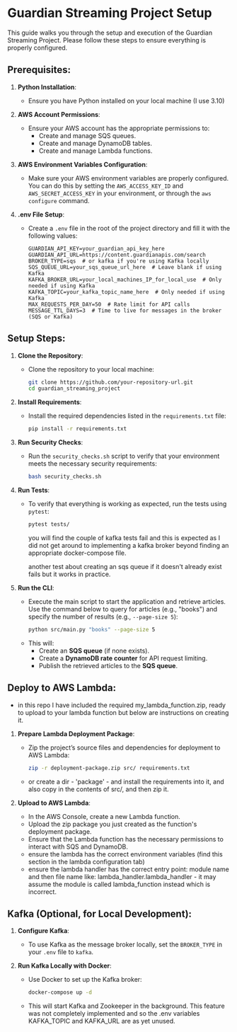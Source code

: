 # Guardian Streaming Project Setup

This guide walks you through the setup and execution of the Guardian Streaming Project. Please follow these steps to ensure everything is properly configured.

## Prerequisites:
1. **Python Installation**:
   - Ensure you have Python installed on your local machine (I use 3.10)

2. **AWS Account Permissions**:
   - Ensure your AWS account has the appropriate permissions to:
     - Create and manage SQS queues.
     - Create and manage DynamoDB tables.
     - Create and manage Lambda functions.

3. **AWS Environment Variables Configuration**:
   - Make sure your AWS environment variables are properly configured. You can do this by setting the `AWS_ACCESS_KEY_ID` and `AWS_SECRET_ACCESS_KEY` in your environment, or through the `aws configure` command.

4. **.env File Setup**:
   - Create a `.env` file in the root of the project directory and fill it with the following values:
     ```dotenv
     GUARDIAN_API_KEY=your_guardian_api_key_here
     GUARDIAN_API_URL=https://content.guardianapis.com/search
     BROKER_TYPE=sqs  # or kafka if you're using Kafka locally
     SQS_QUEUE_URL=your_sqs_queue_url_here  # Leave blank if using Kafka
     KAFKA_BROKER_URL=your_local_machines_IP_for_local_use  # Only needed if using Kafka
     KAFKA_TOPIC=your_kafka_topic_name_here  # Only needed if using Kafka
     MAX_REQUESTS_PER_DAY=50  # Rate limit for API calls
     MESSAGE_TTL_DAYS=3  # Time to live for messages in the broker (SQS or Kafka)
     ```

## Setup Steps:
1. **Clone the Repository**:
   - Clone the repository to your local machine:
     ```bash
     git clone https://github.com/your-repository-url.git
     cd guardian_streaming_project
     ```

2. **Install Requirements**:
   - Install the required dependencies listed in the `requirements.txt` file:
     ```bash
     pip install -r requirements.txt
     ```

3. **Run Security Checks**:
   - Run the `security_checks.sh` script to verify that your environment meets the necessary security requirements:
     ```bash
     bash security_checks.sh
     ```

4. **Run Tests**:
   - To verify that everything is working as expected, run the tests using `pytest`:
     ```bash
     pytest tests/
     ```
     you will find the couple of kafka tests fail and this is expected as I did not get around to implementing a kafka broker beyond finding an appropriate docker-compose file. 

     another test about creating an sqs queue if it doesn't already exist fails but it works in practice.

5. **Run the CLI**:
   - Execute the main script to start the application and retrieve articles. Use the command below to query for articles (e.g., "books") and specify the number of results (e.g., `--page-size 5`):
     ```bash
     python src/main.py "books" --page-size 5
     ```
   - This will:
     - Create an **SQS queue** (if none exists).
     - Create a **DynamoDB rate counter** for API request limiting.
     - Publish the retrieved articles to the **SQS queue**.

## Deploy to AWS Lambda:
   - in this repo I have included the required my_lambda_function.zip, ready to upload to your lambda function but below are instructions on creating it.
1. **Prepare Lambda Deployment Package**:
   - Zip the project’s source files and dependencies for deployment to AWS Lambda:
     ```bash
     zip -r deployment-package.zip src/ requirements.txt
     ```
    - or create a dir - 'package' - and install the requirements into it, and also copy in the contents of src/, and then zip it.
   
2. **Upload to AWS Lambda**:
   - In the AWS Console, create a new Lambda function.
   - Upload the zip package you just created as the function's deployment package.
   - Ensure that the Lambda function has the necessary permissions to interact with SQS and DynamoDB.
   - ensure the lambda has the correct environment variables (find this section in the lambda configuration tab)
   - ensure the lambda handler has the correct entry point: module name and then file name like: lambda_handler.lambda_handler - it may assume the module is called lambda_function instead which is incorrect.

## Kafka (Optional, for Local Development):
1. **Configure Kafka**:
   - To use Kafka as the message broker locally, set the `BROKER_TYPE` in your `.env` file to `kafka`.
   
2. **Run Kafka Locally with Docker**:
   - Use Docker to set up the Kafka broker:
     ```bash
     docker-compose up -d
     ```
   - This will start Kafka and Zookeeper in the background. This feature was not completely implemented and so the .env variables KAFKA_TOPIC and KAFKA_URL are as yet unused.

